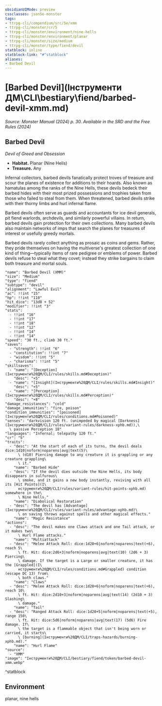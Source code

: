 ```yaml
---
obsidianUIMode: preview
cssclasses: json5e-monster
tags:
- ttrpg-cli/compendium/src/5e/xmm
- ttrpg-cli/monster/cr/5
- ttrpg-cli/monster/environment/nine-hells
- ttrpg-cli/monster/environment/planar
- ttrpg-cli/monster/size/medium
- ttrpg-cli/monster/type/fiend/devil
statblock: inline
statblock-link: "#^statblock"
aliases:
- Barbed Devil
---
```

# [Barbed Devil](Інструменти ДМ\CLI\bestiary\fiend/barbed-devil-xmm.md)
*Source: Monster Manual (2024) p. 30. Available in the <span title='Systems Reference Document (5.2)'>SRD</span> and the Free Rules (2024)*  

## Barbed Devil

*Devil of Greed and Obsession*

- **Habitat.** Planar (Nine Hells)  
- **Treasure.** Any  

Infernal collectors, barbed devils fanatically protect troves of treasure and scour the planes of existence for additions to their hoards. Also known as hamatulas among the ranks of the Nine Hells, these devils bedeck their barbed hides with their most prized possessions and trophies taken from those who failed to steal from them. When threatened, barbed devils strike with their thorny limbs and hurl infernal flame.

Barbed devils often serve as guards and accountants for ice devil generals, pit fiend warlords, archdevils, and similarly powerful villains. In return, barbed devils gain protection for their own collections. Many barbed devils also maintain networks of imps that search the planes for treasures of interest or usefully greedy mortals.

Barbed devils rarely collect anything as prosaic as coins and gems. Rather, they pride themselves on having the multiverse's greatest collection of one kind of thing—typically items of rare pedigree or emblems of power. Barbed devils refuse to steal what they covet; instead they strike bargains to claim both treasure and mortal souls.

```statblock
"name": "Barbed Devil (XMM)"
"size": "Medium"
"type": "fiend"
"subtype": "devil"
"alignment": "Lawful Evil"
"ac": !!int "15"
"hp": !!int "110"
"hit_dice": "13d8 + 52"
"modifier": !!int "3"
"stats":
  - !!int "16"
  - !!int "17"
  - !!int "18"
  - !!int "12"
  - !!int "14"
  - !!int "14"
"speed": "30 ft., climb 30 ft."
"saves":
  - "strength": !!int "6"
  - "constitution": !!int "7"
  - "wisdom": !!int "5"
  - "charisma": !!int "5"
"skillsaves":
  - "name": "[Deception](Інструменти%20ДМ/CLI/rules/skills.md#Deception)"
    "desc": "+5"
  - "name": "[Insight](Інструменти%20ДМ/CLI/rules/skills.md#Insight)"
    "desc": "+5"
  - "name": "[Perception](Інструменти%20ДМ/CLI/rules/skills.md#Perception)"
    "desc": "+8"
"damage_resistances": "cold"
"damage_immunities": "fire, poison"
"condition_immunities": "[poisoned](Інструменти%20ДМ/CLI/rules/conditions.md#Poisoned)"
"senses": "darkvision 120 ft. (unimpeded by magical [Darkness](Інструменти%20ДМ/CLI/rules/variant-rules/darkness-xphb.md)),\
  \ passive Perception 18"
"languages": "Infernal; telepathy 120 ft."
"cr": "5"
"traits":
  - "desc": "At the start of each of its turns, the devil deals dice:1d10|noform|noparens|avg|text(5)\
      \ (d10) Piercing damage to any creature it is grappling or any creature grappling\
      \ it."
    "name": "Barbed Hide"
  - "desc": "If the devil dies outside the Nine Hells, its body disappears in sulfurous\
      \ smoke, and it gains a new body instantly, reviving with all its [Hit Points](І\
      нструменти%20ДМ/CLI/rules/variant-rules/hit-points-xphb.md) somewhere in the\
      \ Nine Hells."
    "name": "Diabolical Restoration"
  - "desc": "The devil has [Advantage](Інструменти%20ДМ/CLI/rules/variant-rules/advantage-xphb.md)\
      \ on saving throws against spells and other magical effects."
    "name": "Magic Resistance"
"actions":
  - "desc": "The devil makes one Claws attack and one Tail attack, or it makes two\
      \ Hurl Flame attacks."
    "name": "Multiattack"
  - "desc": "Melee Attack Roll: dice:1d20+6|noform|noparens|text(+6), reach 5\
      \ ft. Hit: dice:2d6+3|noform|noparens|avg|text(10) (2d6 + 3) Piercing\
      \ damage. If the target is a Large or smaller creature, it has the [Grappled](І\
      нструменти%20ДМ/CLI/rules/conditions.md#Grappled) condition (escape DC 13) from\
      \ both claws."
    "name": "Claws"
  - "desc": "Melee Attack Roll: dice:1d20+6|noform|noparens|text(+6), reach 10\
      \ ft. Hit: dice:2d10+3|noform|noparens|avg|text(14) (2d10 + 3) Slashing\
      \ damage."
    "name": "Tail"
  - "desc": "Ranged Attack Roll: dice:1d20+5|noform|noparens|text(+5), range 150\
      \ ft. Hit: dice:5d6|noform|noparens|avg|text(17) (5d6) Fire damage. If\
      \ the target is a flammable object that isn't being worn or carried, it starts\
      \ [burning](Інструменти%20ДМ/CLI/traps-hazards/burning-xphb.md)."
    "name": "Hurl Flame"
"source":
  - "XMM"
"image": "Інструменти%20ДМ/CLI/bestiary/fiend/token/barbed-devil-xmm.webp"
```
^statblock

## Environment

planar, nine hells